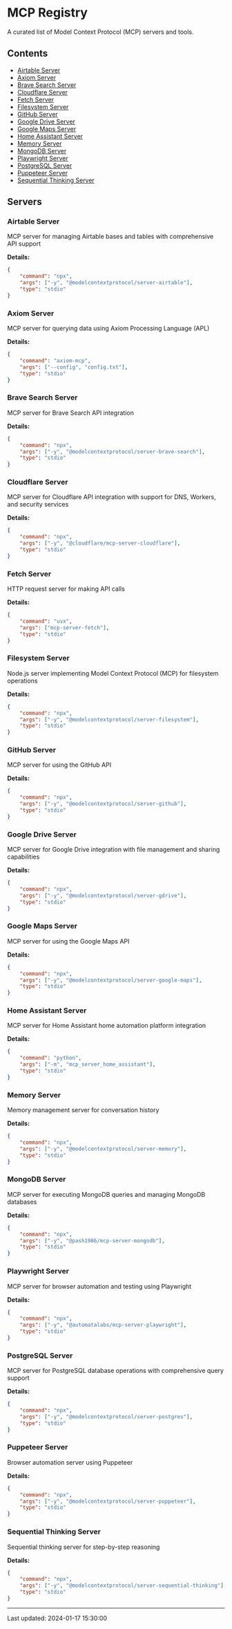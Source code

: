 # MCP Registry

A curated list of Model Context Protocol (MCP) servers and tools.

## Contents

- [Airtable Server](#airtable)
- [Axiom Server](#axiom)
- [Brave Search Server](#brave-search)
- [Cloudflare Server](#cloudflare)
- [Fetch Server](#fetch)
- [Filesystem Server](#filesystem)
- [GitHub Server](#github)
- [Google Drive Server](#google-drive)
- [Google Maps Server](#google-maps)
- [Home Assistant Server](#home-assistant)
- [Memory Server](#memory)
- [MongoDB Server](#mongodb)
- [Playwright Server](#playwright)
- [PostgreSQL Server](#postgresql)
- [Puppeteer Server](#puppeteer)
- [Sequential Thinking Server](#sequential-thinking)

## Servers

### Airtable Server

MCP server for managing Airtable bases and tables with comprehensive API support

**Details:**
```json
{
    "command": "npx",
    "args": ["-y", "@modelcontextprotocol/server-airtable"],
    "type": "stdio"
}
```

### Axiom Server

MCP server for querying data using Axiom Processing Language (APL)

**Details:**
```json
{
    "command": "axiom-mcp",
    "args": ["--config", "config.txt"],
    "type": "stdio"
}
```

### Brave Search Server

MCP server for Brave Search API integration

**Details:**
```json
{
    "command": "npx",
    "args": ["-y", "@modelcontextprotocol/server-brave-search"],
    "type": "stdio"
}
```

### Cloudflare Server

MCP server for Cloudflare API integration with support for DNS, Workers, and security services

**Details:**
```json
{
    "command": "npx",
    "args": ["-y", "@cloudflare/mcp-server-cloudflare"],
    "type": "stdio"
}
```

### Fetch Server

HTTP request server for making API calls

**Details:**
```json
{
    "command": "uvx",
    "args": ["mcp-server-fetch"],
    "type": "stdio"
}
```

### Filesystem Server

Node.js server implementing Model Context Protocol (MCP) for filesystem operations

**Details:**
```json
{
    "command": "npx",
    "args": ["-y", "@modelcontextprotocol/server-filesystem"],
    "type": "stdio"
}
```

### GitHub Server

MCP server for using the GitHub API

**Details:**
```json
{
    "command": "npx",
    "args": ["-y", "@modelcontextprotocol/server-github"],
    "type": "stdio"
}
```

### Google Drive Server

MCP server for Google Drive integration with file management and sharing capabilities

**Details:**
```json
{
    "command": "npx",
    "args": ["-y", "@modelcontextprotocol/server-gdrive"],
    "type": "stdio"
}
```

### Google Maps Server

MCP server for using the Google Maps API

**Details:**
```json
{
    "command": "npx",
    "args": ["-y", "@modelcontextprotocol/server-google-maps"],
    "type": "stdio"
}
```

### Home Assistant Server

MCP server for Home Assistant home automation platform integration

**Details:**
```json
{
    "command": "python",
    "args": ["-m", "mcp_server_home_assistant"],
    "type": "stdio"
}
```

### Memory Server

Memory management server for conversation history

**Details:**
```json
{
    "command": "npx",
    "args": ["-y", "@modelcontextprotocol/server-memory"],
    "type": "stdio"
}
```

### MongoDB Server

MCP server for executing MongoDB queries and managing MongoDB databases

**Details:**
```json
{
    "command": "npx",
    "args": ["-y", "@pash1986/mcp-server-mongodb"],
    "type": "stdio"
}
```

### Playwright Server

MCP server for browser automation and testing using Playwright

**Details:**
```json
{
    "command": "npx",
    "args": ["-y", "@automatalabs/mcp-server-playwright"],
    "type": "stdio"
}
```

### PostgreSQL Server

MCP server for PostgreSQL database operations with comprehensive query support

**Details:**
```json
{
    "command": "npx",
    "args": ["-y", "@modelcontextprotocol/server-postgres"],
    "type": "stdio"
}
```

### Puppeteer Server

Browser automation server using Puppeteer

**Details:**
```json
{
    "command": "npx",
    "args": ["-y", "@modelcontextprotocol/server-puppeteer"],
    "type": "stdio"
}
```

### Sequential Thinking Server

Sequential thinking server for step-by-step reasoning

**Details:**
```json
{
    "command": "npx",
    "args": ["-y", "@modelcontextprotocol/server-sequential-thinking"],
    "type": "stdio"
}
```

---

Last updated: 2024-01-17 15:30:00
